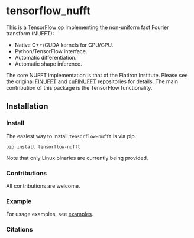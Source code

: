 # tensorflow_nufft

This is a TensorFlow op implementing the non-uniform fast Fourier transform
(NUFFT):

 - Native C++/CUDA kernels for CPU/GPU.
 - Python/TensorFlow interface.
 - Automatic differentiation.
 - Automatic shape inference.

The core NUFFT implementation is that of the Flatiron Institute. Please see the
original [FINUFFT]() and [cuFINUFFT]() repositories for details. The main
contribution of this package is the TensorFlow functionality.

## Installation

### Install

The easiest way to install `tensorflow-nufft` is via pip.

```
pip install tensorflow-nufft
```

Note that only Linux binaries are currently being provided.

### Contributions
All contributions are welcome.


### Example
For usage examples, see [examples](examples). 


### Citations

